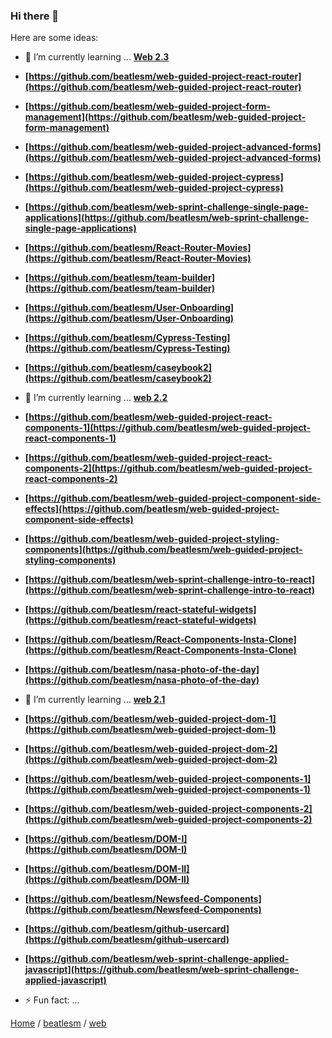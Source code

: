 ### Hi there 👋

Here are some ideas:

- 🌱 I’m currently learning ... **[Web 2.3](https://github.com/beatlesm/web/tree/main/2.3)**

-   **[https://github.com/beatlesm/web-guided-project-react-router](https://github.com/beatlesm/web-guided-project-react-router)**
-   **[https://github.com/beatlesm/web-guided-project-form-management](https://github.com/beatlesm/web-guided-project-form-management)**
-   **[https://github.com/beatlesm/web-guided-project-advanced-forms](https://github.com/beatlesm/web-guided-project-advanced-forms)**
-   **[https://github.com/beatlesm/web-guided-project-cypress](https://github.com/beatlesm/web-guided-project-cypress)**
-   **[https://github.com/beatlesm/web-sprint-challenge-single-page-applications](https://github.com/beatlesm/web-sprint-challenge-single-page-applications)**
-   **[https://github.com/beatlesm/React-Router-Movies](https://github.com/beatlesm/React-Router-Movies)**
-   **[https://github.com/beatlesm/team-builder](https://github.com/beatlesm/team-builder)**
-   **[https://github.com/beatlesm/User-Onboarding](https://github.com/beatlesm/User-Onboarding)**
-   **[https://github.com/beatlesm/Cypress-Testing](https://github.com/beatlesm/Cypress-Testing)**
-   **[https://github.com/beatlesm/caseybook2](https://github.com/beatlesm/caseybook2)**

- 🌱 I’m currently learning ... **[web 2.2](https://github.com/beatlesm/web/tree/main/2.2)**

-   **[https://github.com/beatlesm/web-guided-project-react-components-1](https://github.com/beatlesm/web-guided-project-react-components-1)**
-   **[https://github.com/beatlesm/web-guided-project-react-components-2](https://github.com/beatlesm/web-guided-project-react-components-2)**
-   **[https://github.com/beatlesm/web-guided-project-component-side-effects](https://github.com/beatlesm/web-guided-project-component-side-effects)**
-   **[https://github.com/beatlesm/web-guided-project-styling-components](https://github.com/beatlesm/web-guided-project-styling-components)**
-   **[https://github.com/beatlesm/web-sprint-challenge-intro-to-react](https://github.com/beatlesm/web-sprint-challenge-intro-to-react)**
-   **[https://github.com/beatlesm/react-stateful-widgets](https://github.com/beatlesm/react-stateful-widgets)**
-   **[https://github.com/beatlesm/React-Components-Insta-Clone](https://github.com/beatlesm/React-Components-Insta-Clone)**
-   **[https://github.com/beatlesm/nasa-photo-of-the-day](https://github.com/beatlesm/nasa-photo-of-the-day)**

- 🌱 I’m currently learning ... **[web 2.1](https://github.com/beatlesm/web/tree/main/2.1)**
- **[https://github.com/beatlesm/web-guided-project-dom-1](https://github.com/beatlesm/web-guided-project-dom-1)**
- **[https://github.com/beatlesm/web-guided-project-dom-2](https://github.com/beatlesm/web-guided-project-dom-2)**
- **[https://github.com/beatlesm/web-guided-project-components-1](https://github.com/beatlesm/web-guided-project-components-1)**
- **[https://github.com/beatlesm/web-guided-project-components-2](https://github.com/beatlesm/web-guided-project-components-2)**

- **[https://github.com/beatlesm/DOM-I](https://github.com/beatlesm/DOM-I)**
- **[https://github.com/beatlesm/DOM-II](https://github.com/beatlesm/DOM-II)**
- **[https://github.com/beatlesm/Newsfeed-Components](https://github.com/beatlesm/Newsfeed-Components)**
- **[https://github.com/beatlesm/github-usercard](https://github.com/beatlesm/github-usercard)**
- **[https://github.com/beatlesm/web-sprint-challenge-applied-javascript](https://github.com/beatlesm/web-sprint-challenge-applied-javascript)**

- ⚡ Fun fact: ...

[Home](https://github.com/beatlesm) / [beatlesm](https://github.com/beatlesm/beatlesm) /  [web](https://github.com/beatlesm/web)

